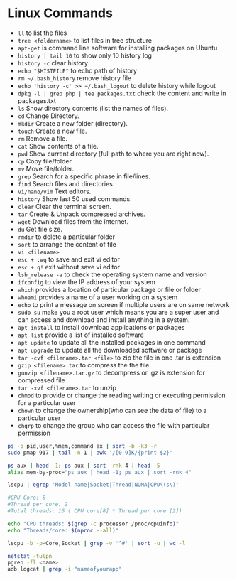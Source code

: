 # Linux Commands
* `ll`	to list the files
* `tree <foldername>`	to list files in tree structure
* `apt-get`	is command line software for installing packages on Ubuntu
* `history | tail 10`	to show only 10 history log
* `history -c` clear history
* `echo "$HISTFILE"`	to echo path of history
* `rm ~/.bash_history`	remove history file
* `echo 'history -c' >> ~/.bash_logout`	to delete history while logout
* `dpkg -l | grep php | tee packages.txt`	check the content and write in packages.txt
* `ls`	Show directory contents (list the names of files).
* `cd`	Change Directory.
* `mkdir`	Create a new folder (directory).
* `touch`	Create a new file.
* `rm`	Remove a file.
* `cat`	Show contents of a file.
* `pwd`	Show current directory (full path to where you are right now).
* `cp`	Copy file/folder.
* `mv`	Move file/folder.
* `grep`	Search for a specific phrase in file/lines.
* `find`	Search files and directories.
* `vi/nano/vim`	Text editors.
* `history`	Show last 50 used commands.
* `clear`	Clear the terminal screen.
* `tar`	Create & Unpack compressed archives.
* `wget`	Download files from the internet.
* `du`	Get file size.
* `rmdir` to delete a particular folder
* `sort`  to arrange the content of file
* `vi <filename>`
* `esc + :wq`	to save and exit vi editor
* `esc + q!`	exit without save  vi editor
* `lsb_release -a`	to check the operating system name and version
* `ifconfig`	to view the IP address of your system
* `which`	provides a location of particular package or file or folder
* `whoami`	provides a name of a user working on a system
* `echo`	to print a message on screen if multiple users are on same network
* `sudo su`	make you a root user which means you are a super user and can access and download and install anything in a system.
* `apt install`	to install download applications or packages
* `apt list`	provide a list of installed software
* `apt update`	to update all the installed packages in one command
* `apt upgrade`	to update all the downloaded software or package
* `tar -cvf <filename>.tar <file>`	to zip the file in one .tar is extension
* `gzip <filename>.tar`	to compress the the file
* `gunzip <filename>.tar.gz`	to decompress or .gz is extension for compressed file
* `tar -xvf <filename>.tar`	to unzip
* `chmod`	to provide or change the reading writing or executing permission for a particular user
* `chown`	to change the ownership(who can see the data of file) to a particular user
* `chgrp`	to change the group who can access the file with particular permission

```bash
ps -o pid,user,%mem,command ax | sort -b -k3 -r
sudo pmap 917 | tail -n 1 | awk '/[0-9]K/{print $2}'

ps aux | head -1; ps aux | sort -rnk 4 | head -5
alias mem-by-proc="ps aux | head -1; ps aux | sort -rnk 4"

lscpu | egrep 'Model name|Socket|Thread|NUMA|CPU\(s\)'

#CPU Core: 8
#Thread per core: 2
#Total threads: 16 ( CPU core[8] * Thread per core [2])

echo "CPU threads: $(grep -c processor /proc/cpuinfo)"
echo "Threads/core: $(nproc --all)"

lscpu -b -p=Core,Socket | grep -v '^#' | sort -u | wc -l

netstat -tulpn
pgrep -fl <name>
adb logcat | grep -i "nameofyourapp"
```